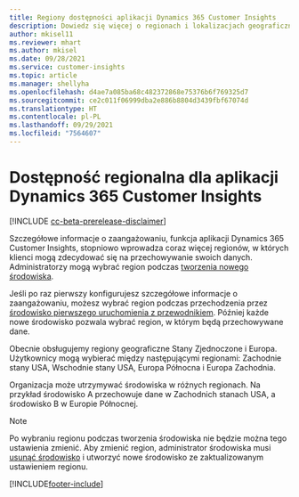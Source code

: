 ```yaml
---
title: Regiony dostępności aplikacji Dynamics 365 Customer Insights
description: Dowiedz się więcej o regionach i lokalizacjach geograficznych, w których usługa jest wdrażana.
author: mkisel11
ms.reviewer: mhart
ms.author: mkisel
ms.date: 09/28/2021
ms.service: customer-insights
ms.topic: article
ms.manager: shellyha
ms.openlocfilehash: d4ae7a085ba68c482372868e75376b6f769325d7
ms.sourcegitcommit: ce2c011f06999dba2e886b8804d3439fbf67074d
ms.translationtype: HT
ms.contentlocale: pl-PL
ms.lasthandoff: 09/29/2021
ms.locfileid: "7564607"
---
```

# <a name="regional-availability-for-dynamics-365-customer-insights"></a>Dostępność regionalna dla aplikacji Dynamics 365 Customer Insights

[!INCLUDE [cc-beta-prerelease-disclaimer](includes/cc-beta-prerelease-disclaimer.md)]

Szczegółowe informacje o zaangażowaniu, funkcja aplikacji Dynamics 365 Customer Insights, stopniowo wprowadza coraz więcej regionów, w których klienci mogą zdecydować się na przechowywanie swoich danych. Administratorzy mogą wybrać region podczas [tworzenia nowego środowiska](manage-environments-workspaces.md#create-an-environment). 

Jeśli po raz pierwszy konfigurujesz szczegółowe informacje o zaangażowaniu, możesz wybrać region podczas przechodzenia przez [środowisko pierwszego uruchomienia z przewodnikiem](quickstart.md). Później każde nowe środowisko pozwala wybrać region, w którym będą przechowywane dane.

Obecnie obsługujemy regiony geograficzne Stany Zjednoczone i Europa. Użytkownicy mogą wybierać między następującymi regionami: Zachodnie stany USA, Wschodnie stany USA, Europa Północna i Europa Zachodnia.

Organizacja może utrzymywać środowiska w różnych regionach. Na przykład środowisko A przechowuje dane w Zachodnich stanach USA, a środowisko B w Europie Północnej.

> [!NOTE]
> Po wybraniu regionu podczas tworzenia środowiska nie będzie można tego ustawienia zmienić. Aby zmienić region, administrator środowiska musi [usunąć środowisko](manage-environments-workspaces.md#delete-an-environment) i utworzyć nowe środowisko ze zaktualizowanym ustawieniem regionu.


[!INCLUDE[footer-include](../includes/footer-banner.md)]

